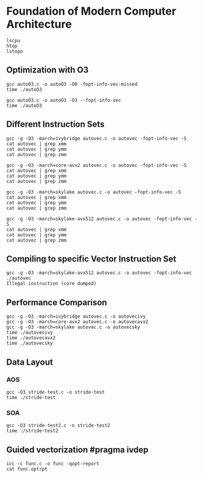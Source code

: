 # Foundation of Modern Computer Architecture 

```
lscpu
htop
lstopo
```

## Optimization with O3

```
gcc autoO3.c -o autoO3 -O0 -fopt-info-vec-missed
time ./autoO3
```
```
gcc autoO3.c -o autoO3 -O3 --fopt-info-vec
time ./autoO3
```

## Different Instruction Sets

```
gcc -g -O3 -march=ivybridge autovec.c -o autovec -fopt-info-vec -S
cat autovec | grep xmm
cat autovec | grep ymm
cat autovec | grep zmm
```

```
gcc -g -O3 -march=core-avx2 autovec.c -o autovec -fopt-info-vec -S
cat autovec | grep xmm
cat autovec | grep ymm
cat autovec | grep zmm
```

```
gcc -g -O3 -march=skylake autovec.c -o autovec -fopt-info-vec -S
cat autovec | grep xmm
cat autovec | grep ymm
cat autovec | grep zmm
```

```
gcc -g -O3 -march=skylake-avx512 autovec.c -o autovec -fopt-info-vec -S
cat autovec | grep xmm
cat autovec | grep ymm
cat autovec | grep zmm
```

## Compiling to specific Vector Instruction Set
```
gcc -g -O3 -march=skylake-avx512 autovec.c -o autovec -fopt-info-vec
./autovec
Illegal instruction (core dumped)
```

## Performance Comparison

```
gcc -g -O3 -march=ivybridge autovec.c -o autovecivy
gcc -g -O3 -march=core-avx2 autovec.c -o autovecavx2
gcc -g -O3 -march=skylake autovec.c -o autovecsky
time ./autovecivy
time ./autovecavx2
time ./autovecsky
```

## Data Layout

### AOS
```
gcc -O3 stride-test.c -o stride-test
time ./stride-test 
```

### SOA
```
gcc -O3 stride-test2.c -o stride-test2
time ./stride-test2 
```
## Guided vectorization #pragma ivdep
```
icc -c func.c -o func -qopt-report
cat func.optrpt 
```

